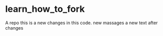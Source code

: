 # learn_how_to_fork
A repo
this is a new changes in this code.
new massages
a new text
after changes
